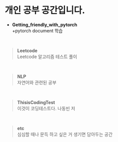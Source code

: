 # 개인 공부 공간입니다.

 * **Getting_friendly_with_pytorch** <br/>
 +pytorch document 학습 <br/>
<br/>

> **Leetcode** <br/>
> Leetcode 알고리즘 테스트 풀이<br/>
<br/>

> **NLP**<br/>
> 자연어와 관련된 공부<br/>
<br/>

> **ThisisCodingTest** <br/>
> 이것이 코딩테스트다. 나동빈 저 <br/>
<br/>

> **etc** <br/>
> 심심할 때나 문득 하고 싶은 거 생기면 담아두는 공간
